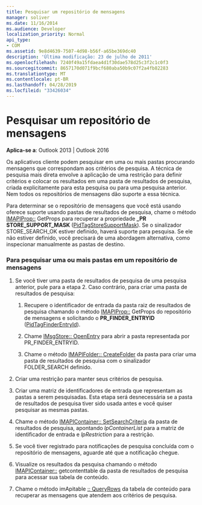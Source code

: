 ```yaml
---
title: Pesquisar um repositório de mensagens
manager: soliver
ms.date: 11/16/2014
ms.audience: Developer
localization_priority: Normal
api_type:
- COM
ms.assetid: 9e8d4639-7507-4d98-b56f-a65be369dc40
description: 'Última modificação: 23 de julho de 2011'
ms.openlocfilehash: 7240f49a15fdaea4d1f30dae578d25c3f2c1c0f3
ms.sourcegitcommit: 8657170d071f9bcf680aba50b9c07f2a4fb82283
ms.translationtype: MT
ms.contentlocale: pt-BR
ms.lasthandoff: 04/28/2019
ms.locfileid: "33426034"
---
```

# <a name="searching-a-message-store"></a>Pesquisar um repositório de mensagens

**Aplica-se a**: Outlook 2013 | Outlook 2016 
  
Os aplicativos cliente podem pesquisar em uma ou mais pastas procurando mensagens que correspondam aos critérios de pesquisa. A técnica de pesquisa mais direta envolve a aplicação de uma restrição para definir critérios e colocar os resultados em uma pasta de resultados de pesquisa, criada explicitamente para esta pesquisa ou para uma pesquisa anterior. Nem todos os repositórios de mensagens dão suporte a essa técnica. 

Para determinar se o repositório de mensagens que você está usando oferece suporte usando pastas de resultados de pesquisa, chame o método [IMAPIProp::](imapiprop-getprops.md) GetProps para recuperar a propriedade **\_PR STORE_SUPPORT_MASK** ([PidTagStoreSupportMask](pidtagstoresupportmask-canonical-property.md)). Se o sinalizador STORE_SEARCH_OK estiver definido, haverá suporte para pesquisa. Se ele não estiver definido, você precisará de uma abordagem alternativa, como inspecionar manualmente as pastas de destino.
  
### <a name="to-search-one-or-more-folders-in-a-message-store"></a>Para pesquisar uma ou mais pastas em um repositório de mensagens
  
1. Se você tiver uma pasta de resultados de pesquisa de uma pesquisa anterior, pule para a etapa 2. Caso contrário, para criar uma pasta de resultados de pesquisa:
    
    1. Recupere o identificador de entrada da pasta raiz de resultados de pesquisa chamando o método [IMAPIProp::](imapiprop-getprops.md) GetProps do repositório de mensagens e solicitando o **PR_FINDER_ENTRYID** ([PidTagFinderEntryId](pidtagfinderentryid-canonical-property.md)).
        
    2. Chame [IMsgStore:: OpenEntry](imsgstore-openentry.md) para abrir a pasta representada por PR_FINDER_ENTRYID. 
        
    3. Chame o método [IMAPIFolder:: CreateFolder](imapifolder-createfolder.md) da pasta para criar uma pasta de resultados de pesquisa com o sinalizador FOLDER_SEARCH definido. 
    
2. Criar uma restrição para manter seus critérios de pesquisa. 
    
3. Criar uma matriz de identificadores de entrada que representam as pastas a serem pesquisadas. Esta etapa será desnecessária se a pasta de resultados de pesquisa tiver sido usada antes e você quiser pesquisar as mesmas pastas.
    
4. Chame o método [IMAPIContainer:: SetSearchCriteria](imapicontainer-setsearchcriteria.md) da pasta de resultados de pesquisa, apontando _lpContainerList_ para a matriz de identificador de entrada e _lpRestriction_ para a restrição. 
    
5. Se você tiver registrado para notificações de pesquisa concluída com o repositório de mensagens, aguarde até que a notificação chegue.
    
6. Visualize os resultados da pesquisa chamando o método [IMAPIContainer::](imapicontainer-getcontentstable.md) getcontenttable da pasta de resultados de pesquisa para acessar sua tabela de conteúdo. 
    
7. Chame o método imApitable [:: QueryRows](imapitable-queryrows.md) da tabela de conteúdo para recuperar as mensagens que atendem aos critérios de pesquisa. 
    

